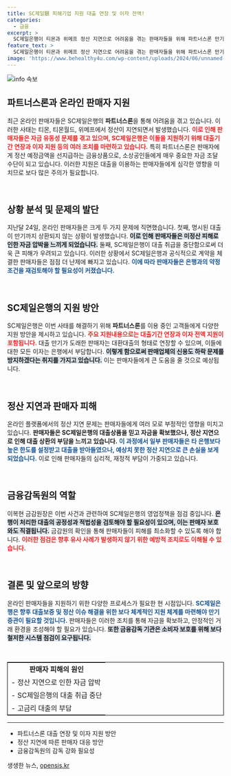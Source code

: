 ```yaml
---
title: SC제일銀 피해기업 지원 대출 연장 및 이자 전액!
categories:
  - 금융
excerpt: >
  SC제일은행이 티몬과 위메프 정산 지연으로 어려움을 겪는 판매자들을 위해 파트너스론 만기를 연장하고 이자 지원에 나섰다. 이번 지원 조치는 판매자들을 보호하고 피해를 최소화하기 위한 노력의 일환으로, 파트너스론을 이용하는 고객들과의 개별 접촉도 시작됐다.
feature_text: >
  SC제일은행이 티몬과 위메프 정산 지연으로 어려움을 겪는 판매자들을 위해 파트너스론 만기를 연장하고 이자 지원에 나섰다. 이번 지원 조치는 판매자들을 보호하고 피해를 최소화하기 위한 노력의 일환으로, 파트너스론을 이용하는 고객들과의 개별 접촉도 시작됐다.
image: 'https://www.behealthy4u.com/wp-content/uploads/2024/06/unnamed-file.png'
---
```


<p><img src="https://www.behealthy4u.com/wp-content/uploads/2024/06/unnamed-file.png" alt="info 속보" /></p>

<h2 data-ke-size="size26">파트너스론과 온라인 판매자 지원</h2>

<p data-ke-size="size16">최근 온라인 판매자들은 SC제일은행의 <b>파트너스론</b>을 통해 어려움을 겪고 있습니다. 이러한 사태는 티몬, 티몬월드, 위메프에서 정산이 지연되면서 발생했습니다. <b><span style="color: #ee2323;">이로 인해 판매자들은 자금 유동성 문제를 겪고 있으며, SC제일은행은 이들을 지원하기 위해 대출기간 연장과 이자 지원 등의 여러 조치를 마련하고 있습니다.</span></b> 특히 파트너스론은 판매자에게 정산 예정금액을 선지급하는 금융상품으로, 소상공인들에게 매우 중요한 자금 조달 수단이 되고 있습니다. 이러한 지원은 대출을 이용하는 판매자들에게 심각한 영향을 미치므로 보다 많은 주의가 필요합니다.</p>

<p data-ke-size="size16">&nbsp;</p>

<h2 data-ke-size="size26">상황 분석 및 문제의 발단</h2>

<p data-ke-size="size16">지난달 24일, 온라인 판매자들은 크게 두 가지 문제에 직면했습니다. 첫째, 명시된 대출이 만기까지 상환되지 않는 상황이 발생했습니다. <b><span style="background-color: #21538527;">이로 인해 판매자들은 미정산 피해로 인한 자금 압박을 느끼게 되었습니다.</span></b> 둘째, SC제일은행이 대출 취급을 중단함으로써 더욱 큰 피해가 우려되고 있습니다. 이러한 상황에서 SC제일은행과 공식적으로 계약을 체결한 판매자들은 점점 더 난제에 빠지고 있습니다. <b><span style="color: #1a5490;">이에 따라 판매자들은 은행과의 약정 조건을 재검토해야 할 필요성이 커졌습니다.</span></b></p>

<p data-ke-size="size16">&nbsp;</p>

<h2 data-ke-size="size26">SC제일은행의 지원 방안</h2>

<p data-ke-size="size16">SC제일은행은 이번 사태를 해결하기 위해 <b>파트너스론</b>를 이용 중인 고객들에게 다양한 지원 방안을 제시하고 있습니다. <b><span style="color: #ee2323;">주요 지원내용으로는 대출기간 연장과 이자 전액 지원이 포함됩니다.</span></b> 대출 만기가 도래한 판매자는 대환대출의 형태로 연장할 수 있으며, 이들에 대한 모든 이자는 은행에서 부담합니다. <b><span style="background-color: #21538527;">이렇게 함으로써 판매업체의 신용도 하락 문제를 방지하겠다는 취지를 가지고 있습니다.</span></b> 이는 판매자들에게 큰 도움을 줄 것으로 예상됩니다.</p>

<p data-ke-size="size16">&nbsp;</p>

<h2 data-ke-size="size26">정산 지연과 판매자 피해</h2>

<p data-ke-size="size16">온라인 플랫폼에서의 정산 지연 문제는 판매자들에게 여러 모로 부정적인 영향을 미치고 있습니다. <b>판매자들은 SC제일은행의 대출상품을 믿고 자금을 확보했으나, 정산 지연으로 인해 대출 상환의 부담을 느끼고 있습니다.</b> <b><span style="color: #1a5490;">이 과정에서 일부 판매자들은 타 은행보다 높은 한도를 설정받고 대출을 받아들였으나, 예상치 못한 정산 지연으로 큰 손실을 보게 되었습니다.</span></b> 이로 인해 판매자들의 심리적, 재정적 부담이 가중되고 있습니다.</p>

<p data-ke-size="size16">&nbsp;</p>

<h2 data-ke-size="size26">금융감독원의 역할</h2>

<p data-ke-size="size16">이복현 금감원장은 이번 사건과 관련하여 SC제일은행의 영업정책을 점검 중입니다. <b><span style="background-color: #21538527;">은행이 처리한 대출의 공정성과 적법성을 검토해야 할 필요성이 있으며, 이는 판매자 보호와도 직결됩니다.</span></b> 금감원의 확인을 통해 판매자들이 피해를 최소화할 수 있도록 해야 합니다. <b><span style="color: #ee2323;">이러한 점검은 향후 유사 사례가 발생하지 않기 위한 예방적 조치로도 이해될 수 있습니다.</span></b></p>

<p data-ke-size="size16">&nbsp;</p>

<h2 data-ke-size="size26">결론 및 앞으로의 방향</h2>

<p data-ke-size="size16">온라인 판매자들을 지원하기 위한 다양한 프로세스가 필요한 현 시점입니다. <b><span style="color: #1a5490;">SC제일은행은 향후 대출보증 및 정산 이슈 해결을 위한 보다 체계적인 지원 체계를 마련해야 만기 증관이 필요할 것입니다.</span></b> 판매자들은 이러한 조치를 통해 자금을 확보하고, 안정적인 거래 환경을 조성해야 할 필요가 있습니다. <b><span style="background-color: #21538527;">또한 금융감독 기관은 소비자 보호를 위해 보다 철저한 시스템 점검이 요구됩니다.</span></b></p>

<p data-ke-size="size16">&nbsp;</p>

<table style="width: 100%; border: 1px solid #000;">
   <tr>
      <td style="text-align: center; height: 17px;"><b>판매자 피해의 원인</b></td>
   </tr>
   <tr>
      <td style="text-align: left;">- 정산 지연으로 인한 자금 압박</td>
   </tr>
   <tr>
      <td style="text-align: left;">- SC제일은행의 대출 취급 중단</td>
   </tr>
   <tr>
      <td style="text-align: left;">- 고금리 대출의 부담</td>
   </tr>
</table>

<hr>

<ul>
  <li>파트너스론 대출 연장 및 이자 지원 방안</li>
  <li>정산 지연에 따른 판매자 대응 방안</li>
  <li>금융감독원의 감독 강화 필요성</li>
</ul>
생생한 뉴스, <a href="https://opensis.kr" rel="dofollow">opensis.kr</a>


